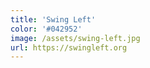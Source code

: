 ```yaml
---
title: 'Swing Left'
color: '#042952'
image: /assets/swing-left.jpg
url: https://swingleft.org
---
```

